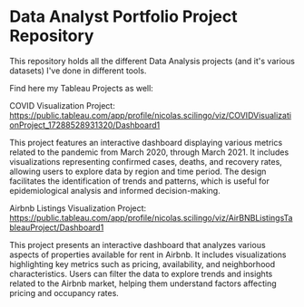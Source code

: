 # Data Analyst Portfolio Project Repository

This repository holds all the different Data Analysis projects (and it's various datasets) I've done in different tools.

Find here my Tableau Projects as well:

COVID Visualization Project: 
https://public.tableau.com/app/profile/nicolas.scilingo/viz/COVIDVisualizationProject_17288528931320/Dashboard1

This project features an interactive dashboard displaying various metrics related to the pandemic from March 2020, through March 2021. It includes visualizations representing confirmed cases, deaths, and recovery rates, allowing users to explore data by region and time period. The design facilitates the identification of trends and patterns, which is useful for epidemiological analysis and informed decision-making. 


Airbnb Listings Visualization Project: 
https://public.tableau.com/app/profile/nicolas.scilingo/viz/AirBNBListingsTableauProject/Dashboard1

This project presents an interactive dashboard that analyzes various aspects of properties available for rent in Airbnb. It includes visualizations highlighting key metrics such as pricing, availability, and neighborhood characteristics. Users can filter the data to explore trends and insights related to the Airbnb market, helping them understand factors affecting pricing and occupancy rates.

